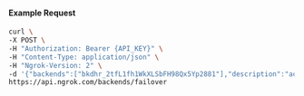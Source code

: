 <!-- Code generated for API Clients. DO NOT EDIT. -->

#### Example Request

```bash
curl \
-X POST \
-H "Authorization: Bearer {API_KEY}" \
-H "Content-Type: application/json" \
-H "Ngrok-Version: 2" \
-d '{"backends":["bkdhr_2tfL1fh1WkXLSbFH98Qx5Yp2881"],"description":"acme failover","metadata":"{\"environment\": \"staging\"}"}' \
https://api.ngrok.com/backends/failover
```
